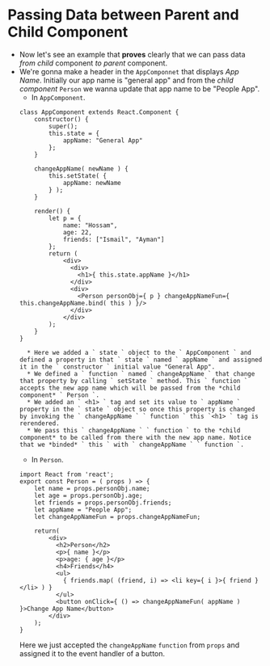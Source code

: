 # Passing Data between Parent and Child Component
* Now let's see an example that **proves** clearly that we can pass data *from child* component *to parent* component.
* We're gonna make a header in the ` AppComponnet ` that displays *App Name*. Initially our app name is "general app" and from the *child component* ` Person ` we wanna update that app name to be "People App".
    * In ` AppComponent `.
    ```
    class AppComponent extends React.Component {
        constructor() {
            super();
            this.state = {
                appName: "General App"
            };
        }

        changeAppName( newName ) {
            this.setState( {
                appName: newName
            } );
        }

        render() {
            let p = {
                name: "Hossam",
                age: 22,
                friends: ["Ismail", "Ayman"]
            };
            return (
                <div>
                  <div>
                    <h1>{ this.state.appName }</h1>
                  </div>
                  <div>
                    <Person personObj={ p } changeAppNameFun={ this.changeAppName.bind( this ) }/>
                  </div>
                </div>
            );
        }
    }
    ```
        * Here we added a ` state ` object to the ` AppComponent ` and defined a property in that ` state ` named ` appName ` and assigned it in the ` constructor ` initial value "General App".
        * We defined a ` function ` named ` changeAppName ` that change that property by calling ` setState ` method. This ` function ` accepts the new app name which will be passed from the *child component* ` Person `.
        * We added an ` <h1> ` tag and set its value to ` appName ` property in the ` state ` object so once this property is changed by invoking the ` changeAppName ` ` function ` this `<h1> ` tag is rerendered.
        * We pass this ` changeAppName ` ` function ` to the *child component* to be called from there with the new app name. Notice that we *binded* ` this ` with ` changeAppName ` ` function `.
    * In ` Person `.
    ```
    import React from 'react';
    export const Person = ( props ) => {
        let name = props.personObj.name;
        let age = props.personObj.age;
        let friends = props.personObj.friends;
        let appName = "People App";
        let changeAppNameFun = props.changeAppNameFun;

        return(
            <div>
              <h2>Person</h2>
              <p>{ name }</p>
              <p>age: { age }</p>
              <h4>Friends</h4>
              <ul>
                { friends.map( (friend, i) => <li key={ i }>{ friend }</li> ) }
              </ul>
              <button onClick={ () => changeAppNameFun( appName ) }>Change App Name</button>
            </div>
        );
    }
    ```
    Here we just accepted the ` changeAppName ` ` function ` from ` props ` and assigned it to the event handler of a button.
